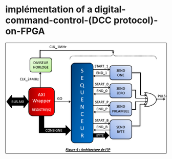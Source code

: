 # implémentation of a digital-command-control-(DCC protocol)-on-FPGA
![Alt text](pictures/archi.png?raw=true)
